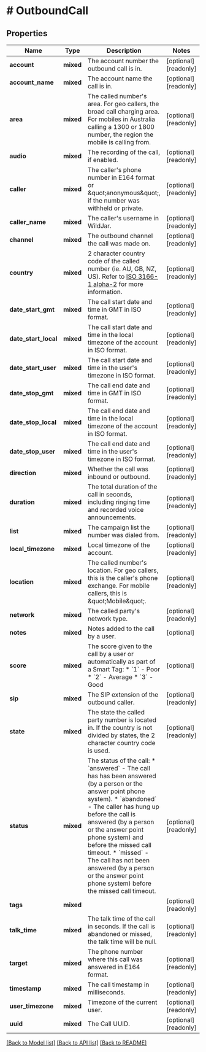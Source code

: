 # # OutboundCall

## Properties

Name | Type | Description | Notes
------------ | ------------- | ------------- | -------------
**account** | **mixed** | The account number the outbound call is in. | [optional] [readonly]
**account_name** | **mixed** | The account name the call is in. | [optional] [readonly]
**area** | **mixed** | The called number&#39;s area. For geo callers, the broad call charging area. For mobiles in Australia calling a 1300 or 1800 number, the region the mobile is calling from. | [optional] [readonly]
**audio** | **mixed** | The recording of the call, if enabled. | [optional] [readonly]
**caller** | **mixed** | The caller&#39;s phone number in E164 format or \&quot;anonymous\&quot;, if the number was withheld or private. | [optional] [readonly]
**caller_name** | **mixed** | The caller&#39;s username in WildJar. | [optional] [readonly]
**channel** | **mixed** | The outbound channel the call was made on. | [optional] [readonly]
**country** | **mixed** | 2 character country code of the called number (ie. AU, GB, NZ, US). Refer to [ISO 3166-1 alpha-2](https://en.wikipedia.org/wiki/ISO_3166-1_alpha-2) for more information. | [optional] [readonly]
**date_start_gmt** | **mixed** | The call start date and time in GMT in ISO format. | [optional] [readonly]
**date_start_local** | **mixed** | The call start date and time in the local timezone of the account in ISO format. | [optional] [readonly]
**date_start_user** | **mixed** | The call start date and time in the user&#39;s timezone in ISO format. | [optional] [readonly]
**date_stop_gmt** | **mixed** | The call end date and time in GMT in ISO format. | [optional] [readonly]
**date_stop_local** | **mixed** | The call end date and time in the local timezone of the account in ISO format. | [optional] [readonly]
**date_stop_user** | **mixed** | The call end date and time in the user&#39;s timezone in ISO format. | [optional] [readonly]
**direction** | **mixed** | Whether the call was inbound or outbound. | [optional] [readonly]
**duration** | **mixed** | The total duration of the call in seconds, including ringing time and recorded voice announcements. | [optional] [readonly]
**list** | **mixed** | The campaign list the number was dialed from. | [optional] [readonly]
**local_timezone** | **mixed** | Local timezone of the account. | [optional] [readonly]
**location** | **mixed** | The called number&#39;s location. For geo callers, this is the caller&#39;s phone exchange. For mobile callers, this is \&quot;Mobile\&quot;. | [optional] [readonly]
**network** | **mixed** | The called party&#39;s network type. | [optional] [readonly]
**notes** | **mixed** | Notes added to the call by a user. | [optional]
**score** | **mixed** | The score given to the call by a user or automatically as part of a Smart Tag:   * &#x60;1&#x60; - Poor   * &#x60;2&#x60; - Average   * &#x60;3&#x60; - Good | [optional]
**sip** | **mixed** | The SIP extension of the outbound caller. | [optional] [readonly]
**state** | **mixed** | The state the called party number is located in. If the country is not divided by states, the 2 character country code is used. | [optional] [readonly]
**status** | **mixed** | The status of the call:   * &#x60;answered&#x60; - The call has has been answered (by a person or the answer point phone system).   * &#x60;abandoned&#x60; - The caller has hung up before the call is answered (by a person or the answer point phone system) and before the missed call timeout.   * &#x60;missed&#x60; - The call has not been answered (by a person or the answer point phone system) before the missed call timeout. | [optional] [readonly]
**tags** | **mixed** |  | [optional] [readonly]
**talk_time** | **mixed** | The talk time of the call in seconds. If the call is abandoned or missed, the talk time will be null. | [optional] [readonly]
**target** | **mixed** | The phone number where this call was answered in E164 format. | [optional] [readonly]
**timestamp** | **mixed** | The call timestamp in milliseconds. | [optional] [readonly]
**user_timezone** | **mixed** | Timezone of the current user. | [optional] [readonly]
**uuid** | **mixed** | The Call UUID. | [optional] [readonly]

[[Back to Model list]](../../README.md#models) [[Back to API list]](../../README.md#endpoints) [[Back to README]](../../README.md)
